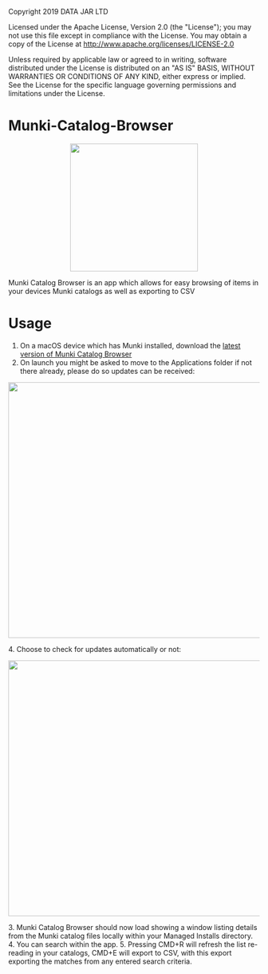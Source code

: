 Copyright 2019 DATA JAR LTD

Licensed under the Apache License, Version 2.0 (the "License"); you may not use this file except in compliance with the License. You may obtain a copy of the License at http://www.apache.org/licenses/LICENSE-2.0

Unless required by applicable law or agreed to in writing, software distributed under the License is distributed on an "AS IS" BASIS, WITHOUT WARRANTIES OR CONDITIONS OF ANY KIND, either express or implied. See the License for the specific language governing permissions and limitations under the License.

# Munki-Catalog-Browser
<p align="center"><img src="/../assets/images/MunkiCatalogBrowserx1024.png" width="256" height="256"></p>

Munki Catalog Browser is an app which allows for easy browsing of items in your devices Munki catalogs as well as exporting to CSV

# Usage
1. On a macOS device which has Munki installed, download the [latest version of Munki Catalog Browser](https://github.com/dataJAR/Munki-Catalog-Browser/releases/latest)
2. On launch you might be asked to move to the Applications folder if not there already, please do so updates can be received:
<p align="center"><img src="/../assets/images/Screenshot%202019-11-09%2014.31.49.png" width="512"></p>
4. Choose to check for updates automatically or not:
<p align="center"><img src="/../assets/images/Screenshot%202019-11-09%2013.59.20.png" width="512"></p>
3. Munki Catalog Browser should now load showing a window listing details from the Munki catalog files locally within your Managed Installs directory.
4. You can search within the app.
5. Pressing CMD+R will refresh the list re-reading in your catalogs, CMD+E will export to CSV, with this export exporting the matches from any entered search criteria.
